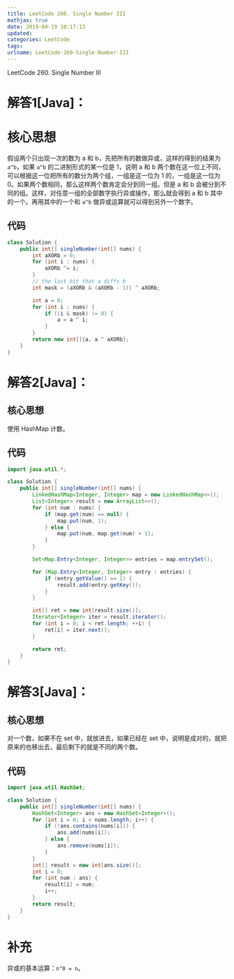 ```yaml
---
title: LeetCode 260. Single Number III
mathjax: true
date: 2019-04-19 10:17:13
updated:
categories: LeetCode
tags:
urlname: LeetCode-260-Single-Number-III
---
```


LeetCode 260. Single Number III

<!-- more -->

# 解答1[Java]：

# 核心思想

假设两个只出现一次的数为 a 和 b，先把所有的数做异或，这样的得到的结果为 `a^b`，如果 `a^b` 的二进制形式的某一位是 1，说明 a 和 b 两个数在这一位上不同，可以根据这一位把所有的数分为两个组，一组是这一位为 1 的，一组是这一位为 0。如果两个数相同，那么这样两个数肯定会分到同一组。但是 a 和 b 会被分到不同的组。这样，对任意一组的全部数字执行异或操作，那么就会得到 a 和 b 其中的一个。再用其中的一个和 `a^b` 做异或运算就可以得到另外一个数字。

## 代码

```java
class Solution {
    public int[] singleNumber(int[] nums) {
        int aXORb = 0;
        for (int i : nums) {
            aXORb ^= i;
        }
        // the last bit that a diffs b
        int mask = (aXORb & (aXORb - 1)) ^ aXORb;

        int a = 0;
        for (int i : nums) {
            if ((i & mask) != 0) {
                a = a ^ i;
            }
        }
        return new int[]{a, a ^ aXORb};
    }
}
```



# 解答2[Java]：

## 核心思想

使用 HashMap 计数。

## 代码

```java
import java.util.*;

class Solution {
    public int[] singleNumber(int[] nums) {
        LinkedHashMap<Integer, Integer> map = new LinkedHashMap<>();
        List<Integer> result = new ArrayList<>();
        for (int num : nums) {
            if (map.get(num) == null) {
                map.put(num, 1);
            } else {
                map.put(num, map.get(num) + 1);
            }
        }

        Set<Map.Entry<Integer, Integer>> entries = map.entrySet();

        for (Map.Entry<Integer, Integer> entry : entries) {
            if (entry.getValue() == 1) {
                result.add(entry.getKey());
            }
        }

        int[] ret = new int[result.size()];
        Iterator<Integer> iter = result.iterator();
        for (int i = 0; i < ret.length; ++i) {
            ret[i] = iter.next();
        }

        return ret;
    }
}
```


# 解答3[Java]：

## 核心思想

对一个数，如果不在 set 中，就放进去，如果已经在 set 中，说明是成对的，就把原来的也移出去，最后剩下的就是不同的两个数。

## 代码

```java
import java.util.HashSet;

class Solution {
    public int[] singleNumber(int[] nums) {
        HashSet<Integer> ans = new HashSet<Integer>();
        for (int i = 0; i < nums.length; i++) {
            if (!ans.contains(nums[i])) {
                ans.add(nums[i]);
            } else {
                ans.remove(nums[i]);
            }
        }
        int[] result = new int[ans.size()];
        int i = 0;
        for (int num : ans) {
            result[i] = num;
            i++;
        }
        return result;
    }
}
```



# 补充

异或的基本运算：`n^0 = n`。